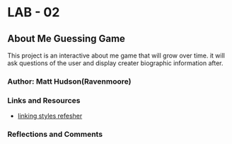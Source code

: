 # LAB - 02

## About Me Guessing Game

This project is an interactive about me game that will grow over time.
it will ask questions of the user and display creater biographic information after.

### Author: Matt Hudson(Ravenmoore)

### Links and Resources
* [linking styles refesher](https://www.w3schools.com/tags/att_script_src.asp)

### Reflections and Comments

